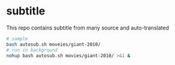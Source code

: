 # subtitle
This repo contains subtitle from many source and auto-translated
```bash
# sample
bash autosub.sh moveies/giant-2010/
# run in background 
nohup bash autosub.sh movies/giant-2010/ >&1 &
```

